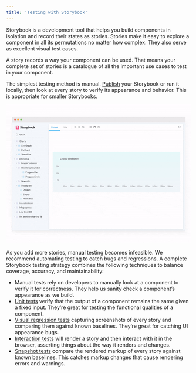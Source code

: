 ```yaml
---
title: 'Testing with Storybook'
---
```


Storybook is a development tool that helps you build components in isolation and record their states as stories. Stories make it easy to explore a component in all its permutations no matter how complex. They also serve as excellent visual test cases.

A story records a way your component can be used. That means your complete set of stories is a catalogue of all the important use cases to test in your component.

The simplest testing method is manual. [Publish](./publish-storybook.md) your Storybook or run it locally, then look at every story to verify its appearance and behavior. This is appropriate for smaller Storybooks. 

![Changing stories with Storybook](./storybook-switch-stories.gif)

As you add more stories, manual testing becomes infeasible. We recommend automating testing to catch bugs and regressions. A complete Storybook testing strategy combines the following techniques to balance coverage, accuracy, and maintainability:

- Manual tests rely on developers to manually look at a component to verify it for correctness. They help us sanity check a component’s appearance as we build.
- [Unit tests](./unit-testing.md) verify that the output of a component remains the same given a fixed input. They’re great for testing the functional qualities of a component.
- [Visual regression tests](./visual-testing.md) capturing screenshots of every story and comparing them against known baselines. They’re great for catching UI appearance bugs. 
- [Interaction tests](./interaction-testing.md) will render a story and then interact with it in the browser, asserting things about the way it renders and changes.
- [Snapshot tests](./snapshot-testing.md) compare the rendered markup of every story against known baselines. This catches markup changes that cause rendering errors and warnings.
